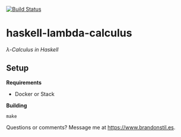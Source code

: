 [![Build Status](https://travis-ci.org/stilesb/haskell-lambda-calculus.svg?branch=master)](https://travis-ci.org/stilesb/haskell-lambda-calculus)

# haskell-lambda-calculus

*λ-Calculus in Haskell*

## Setup

**Requirements**

* Docker or Stack

**Building**

`make`

Questions or comments? Message me at https://www.brandonstil.es.
